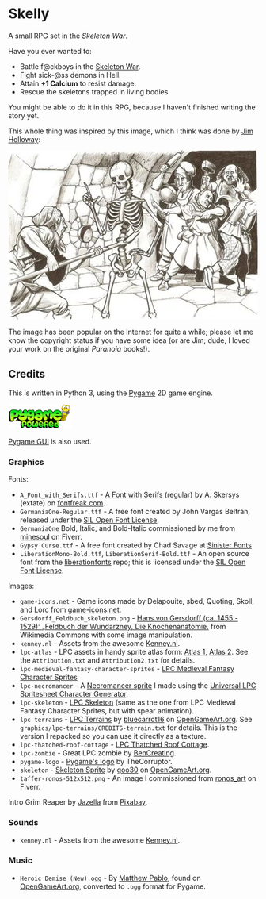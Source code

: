 # Skelly

A small RPG set in the _Skeleton War_.

Have you ever wanted to:

* Battle f@ckboys in the [Skeleton War](https://knowyourmeme.com/memes/events/skeleton-war).
* Fight sick-@ss demons in Hell.
* Attain **+1 Calcium** to resist damage.
* Rescue the skeletons trapped in living bodies.

You might be able to do it in this RPG, because I haven't finished writing the
story yet.

This whole thing was inspired by this image, which I think was done by
[Jim Holloway](https://en.wikipedia.org/wiki/Jim_Holloway_(artist)):

![First of all, you're being a dick right now.](graphics/youre-being-a-dick.png)

The image has been popular on the Internet for quite a while; please let me
know the copyright status if you have some idea (or are Jim; dude, I loved
your work on the original _Paranoia_ books!).

## Credits

This is written in Python 3, using the [Pygame](https://www.pygame.org/) 2D game
engine.

![Powered by Pygame](graphics/pygame-logo.png)

[Pygame GUI](https://pygame-gui.readthedocs.io/en/latest/index.html) is also
used.

### Graphics

Fonts:

* `A_Font_with_Serifs.ttf` -
  [A Font with Serifs](https://www.fontfreak.com/font_A-Font-With-Serifs.htm)
  (regular) by A. Skersys (extate) on
  [fontfreak.com](https://www.fontfreak.com/).
* `GermaniaOne-Regular.ttf` - A free font created by John Vargas Beltrán,
  released under the
  [SIL Open Font License](http://scripts.sil.org/OFL).
* `GermaniaOne` Bold, Italic, and Bold-Italic commissioned by me from
  [minesoul](https://www.fiverr.com/minesoul) on Fiverr.
* `Gypsy Curse.ttf` - A free font created by Chad Savage at
  [Sinister Fonts](https://www.sinisterfonts.com/)
* `LiberationMono-Bold.ttf`, `LiberationSerif-Bold.ttf` - An open source font
  from the
  [liberationfonts](https://github.com/liberationfonts/liberation-fonts) repo;
  this is licensed under the
  [SIL Open Font License](https://github.com/liberationfonts/liberation-fonts/blob/master/LICENSE).

Images:

* `game-icons.net` - Game icons made by Delapouite, sbed, Quoting, Skoll, and
  Lorc from [game-icons.net](https://game-icons.net/).
* `Gersdorff_Feldbuch_skeleton.png` -
  [Hans von Gersdorff (ca. 1455 - 1529): „Feldbuch der Wundarzney, Die Knochenanatomie.](https://commons.wikimedia.org/wiki/Skeleton#/media/File:Gersdorff_Feldbuch_skeleton.jpg)
  from Wikimedia Commons with some image manipulation.
* `kenney.nl` - Assets from the awesome [Kenney.nl](https://www.kenney.nl/).
* `lpc-atlas` - LPC assets in handy sprite atlas form:
  [Atlas 1](https://opengameart.org/content/lpc-tile-atlas),
  [Atlas 2](https://opengameart.org/content/lpc-tile-atlas2). See the
  `Attribution.txt` and `Attribution2.txt` for details.
* `lpc-medieval-fantasy-character-sprites` -
  [LPC Medieval Fantasy Character Sprites](https://opengameart.org/content/lpc-medieval-fantasy-character-sprites)
* `lpc-necromancer` - A
  [Necromancer sprite](https://opengameart.org/content/lpc-necromancer-sprite)
  I made using the
  [Universal LPC Spritesheet Character Generator](http://gaurav.munjal.us/Universal-LPC-Spritesheet-Character-Generator/).
* `lpc-skeleton` -
  [LPC Skeleton](https://opengameart.org/content/lpc-skeleton) (same as the
  one from LPC Medieval Fantasy Character Sprites, but with spear animation).
* `lpc-terrains` - [LPC Terrains](https://opengameart.org/content/lpc-terrains)
  by [bluecarrot16](https://opengameart.org/users/bluecarrot16) on
  [OpenGameArt.org](https://opengameart.org/). See
  `graphics/lpc-terrains/CREDITS-terrain.txt` for details. This is the version
  I repacked so you can use it directly as a texture.
* `lpc-thatched-roof-cottage` -
  [LPC Thatched Roof Cottage](https://opengameart.org/content/lpc-thatched-roof-cottage).
* `lpc-zombie` - Great LPC zombie by
  [BenCreating](https://opengameart.org/content/lpc-zombie).
* `pygame-logo` - [Pygame's logo](https://www.pygame.org/docs/logos.html) by
  TheCorruptor.
* `skeleton` -
  [Skeleton Sprite](https://opengameart.org/content/skeleton-sprite) by
  [goo30](https://opengameart.org/users/goo30) on
  [OpenGameArt.org](https://opengameart.org/).
* `taffer-ronos-512x512.png` - An image I commissioned from
  [ronos_art](https://www.fiverr.com/ronos_art) on Fiverr.

Intro Grim Reaper by
[Jazella](https://pixabay.com/users/jazella-1930366/?utm_source=link-attribution&amp;utm_medium=referral&amp;utm_campaign=image&amp;utm_content=4567470)
from
[Pixabay](https://pixabay.com/?utm_source=link-attribution&amp;utm_medium=referral&amp;utm_campaign=image&amp;utm_content=4567470).

### Sounds

* `kenney.nl` - Assets from the awesome [Kenney.nl](https://www.kenney.nl/).

### Music

* `Heroic Demise (New).ogg` - By [Matthew Pablo](https://matthewpablo.com/),
  found on
  [OpenGameArt.org](https://opengameart.org/content/heroic-demise-updated-version),
  converted to `.ogg` format for Pygame.

